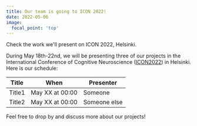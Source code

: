```yaml
---
title: Our team is going to ICON 2022!
date: 2022-05-06
image:
  focal_point: 'top'
---
```


Check the work we'll present on ICON 2022, Helsinki.

<!--more-->

During May 18th-22nd, we will be presenting three of our projects in the International Conference of Cognitive Neuroscience ([ICON2022](https://www2.helsinki.fi/en/conferences/international-conference-of-cognitive-neuroscience-2020)) in Helsinki. Here is our schedule:

| Title       | When              | Presenter    |
|-------------|-------------------|--------------|
| Title1      | May XX at 00:00   | Someone      |
| Title2      | May XX at 00:00   | Someone else |


Feel free to drop by and discuss more about our projects!
